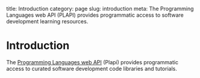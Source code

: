 title: Introduction
category: page
slug: introduction
meta: The Programming Languages web API (PLAPI) provides programmatic access to software development learning resources.


# Introduction
The [Programming Languages web API](http://api.plapi.io) (Plapi) provides 
programmatic access to curated software development code libraries and 
tutorials.
